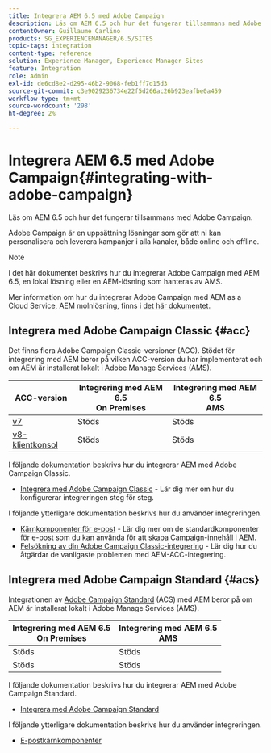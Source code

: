 ```yaml
---
title: Integrera AEM 6.5 med Adobe Campaign
description: Läs om AEM 6.5 och hur det fungerar tillsammans med Adobe Campaign.
contentOwner: Guillaume Carlino
products: SG_EXPERIENCEMANAGER/6.5/SITES
topic-tags: integration
content-type: reference
solution: Experience Manager, Experience Manager Sites
feature: Integration
role: Admin
exl-id: de6cd8e2-d295-46b2-9068-feb1ff7d15d3
source-git-commit: c3e9029236734e22f5d266ac26b923eafbe0a459
workflow-type: tm+mt
source-wordcount: '298'
ht-degree: 2%

---
```


# Integrera AEM 6.5 med Adobe Campaign{#integrating-with-adobe-campaign}

Läs om AEM 6.5 och hur det fungerar tillsammans med Adobe Campaign.

Adobe Campaign är en uppsättning lösningar som gör att ni kan personalisera och leverera kampanjer i alla kanaler, både online och offline.

>[!NOTE]
>
>I det här dokumentet beskrivs hur du integrerar Adobe Campaign med AEM 6.5, en lokal lösning eller en AEM-lösning som hanteras av AMS.
>
>Mer information om hur du integrerar Adobe Campaign med AEM as a Cloud Service, AEM molnlösning, finns i [det här dokumentet.](https://experienceleague.adobe.com/docs/experience-manager-cloud-service/content/sites/integrations/campaign.html?lang=sv-SE)

## Integrera med Adobe Campaign Classic {#acc}

Det finns flera Adobe Campaign Classic-versioner (ACC). Stödet för integrering med AEM beror på vilken ACC-version du har implementerat och om AEM är installerat lokalt i Adobe Manage Services (AMS).

| ACC-version | Integrering med AEM 6.5 <br>On Premises | Integrering med AEM 6.5<br>AMS |
|---|---|---|
| [v7](https://experienceleague.adobe.com/docs/campaign-classic.html?lang=sv-SE) | Stöds | Stöds |
| [v8-klientkonsol](https://experienceleague.adobe.com/docs/campaign-v8.html?lang=sv-SE) | Stöds | Stöds |

I följande dokumentation beskrivs hur du integrerar AEM med Adobe Campaign Classic.

* [Integrera med Adobe Campaign Classic](/help/sites-administering/campaignonpremise.md) - Lär dig mer om hur du konfigurerar integreringen steg för steg.

I följande ytterligare dokumentation beskrivs hur du använder integreringen.

* [Kärnkomponenter för e-post](https://experienceleague.adobe.com/docs/experience-manager-core-components/using/email/introduction.html?lang=sv-SE) - Lär dig mer om de standardkomponenter för e-post som du kan använda för att skapa Campaign-innehåll i AEM.
* [Felsökning av din Adobe Campaign Classic-integrering](/help/sites-administering/troubleshooting-campaignintegration.md) - Lär dig hur du åtgärdar de vanligaste problemen med AEM-ACC-integrering.

## Integrera med Adobe Campaign Standard {#acs}

Integrationen av [Adobe Campaign Standard](https://experienceleague.adobe.com/docs/campaign-standard.html?lang=sv-SE) (ACS) med AEM beror på om AEM är installerat lokalt i Adobe Manage Services (AMS).

| Integrering med AEM 6.5 <br>On Premises | Integrering med AEM 6.5<br>AMS |
|---|---|
| Stöds | Stöds |
| Stöds | Stöds |

I följande dokumentation beskrivs hur du integrerar AEM med Adobe Campaign Standard.

* [Integrera med Adobe Campaign Standard](/help/sites-administering/campaignstandard.md)

I följande ytterligare dokumentation beskrivs hur du använder integreringen.

* [E-postkärnkomponenter](https://experienceleague.adobe.com/docs/experience-manager-core-components/using/email/introduction.html?lang=sv-SE)
